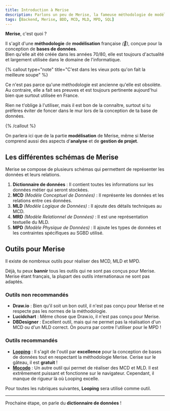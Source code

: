 ```yaml
---
title: Introduction à Merise
description: Parlons un peu de Merise, la fameuse méthodologie de modélisation pour la conception de bases de données.
tags: [Backend, Merise, BDD, MCD, MLD, MPD, SQL]
---
```


**Merise**, c'est quoi ?

Il s'agit d'une **méthodologie** de **modélisation** française _(🐔)_, conçue pour la conception de **bases de données**.  
Bien qu'elle ait été créée dans les années 70/80, elle est toujours d'actualité et largement utilisée dans le domaine de l'informatique.

{% callout type="note" title="C'est dans les vieux pots qu'on fait la meilleure soupe" %}

Ce n'est pas parce qu'une méthodologie est ancienne qu'elle est obsolète.  
Au contraire, elle a fait ses preuves et est toujours pertinente aujourd'hui bien que surtout utilisée en France.

Rien ne t'oblige à l'utiliser, mais il est bon de la connaître, surtout si tu préfères éviter de foncer dans le mur lors de la conception de ta base de données.

{% /callout %}

On parlera ici que de la partie **modélisation** de Merise, même si Merise comprend aussi des aspects d'**analyse** et de **gestion de projet**.

## Les différentes schémas de Merise

Merise se compose de plusieurs schémas qui permettent de représenter les données et leurs relations.

1. **Dictionnaire de données** : Il contient toutes les informations sur les données métier qui seront stockées.
2. **MCD** _(Modèle Conceptuel de Données)_ : Il représente les données et les relations entre ces données.
3. **MLD** _(Modèle Logique de Données)_ : Il ajoute des détails techniques au MCD.
4. **MRD** _(Modèle Relationnel de Données)_ : Il est une représentation textuelle du MLD.
5. **MPD** _(Modèle Physique de Données)_ : Il ajoute les types de données et les contraintes spécifiques au SGBD utilisé.

## Outils pour Merise

Il existe de nombreux outils pour réaliser des MCD, MLD et MPD.

Déjà, tu peux **bannir** tous les outils qui ne sont pas conçus pour Merise.  
Merise étant français, la plupart des outils internationaux ne sont pas adaptés.

### Outils non recommandés

- **Draw.io** : Bien qu'il soit un bon outil, il n'est pas conçu pour Merise et ne respecte pas les normes de la méthodologie.
- **Lucidchart** : Même chose que Draw.io, il n'est pas conçu pour Merise.
- **DBDesigner** : Excellent outil, mais qui ne permet pas la réalisation d'un MCD ou d'un MLD correct. On pourra par contre l'utiliser pour le MPD !

### Outils recommandés

- **[Looping](https://looping-mcd.fr/)** : Il s'agit de l'outil par **excellence** pour la conception de bases de données tout en respectant la méthodologie Merise. Cerise sur le gâteau, il est **gratuit** !
- **[Mocodo](https://mocodo.net/)** : Un autre outil qui permet de réaliser des MCD et MLD. Il est extrêmement puissant et fonctionne sur le navigateur. Cependant, il manque de rigueur là où Looping excelle.

Pour toutes les rubriques suivantes, **Looping** sera utilisé comme outil.

---

Prochaine étape, on parle du **dictionnaire de données** !

